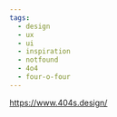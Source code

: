 ```yaml
---
tags:
  - design
  - ux
  - ui
  - inspiration
  - notfound
  - 4o4
  - four-o-four
---
```

https://www.404s.design/
